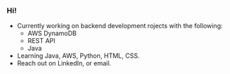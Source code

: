 ### Hi!

- Currently working on backend development rojects with the following:
  - AWS DynamoDB
  - REST API
  - Java
- Learning Java, AWS, Python, HTML, CSS.
- Reach out on LinkedIn, or email.
